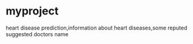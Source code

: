 # myproject
heart disease prediction,information about heart diseases,some reputed suggested doctors name
